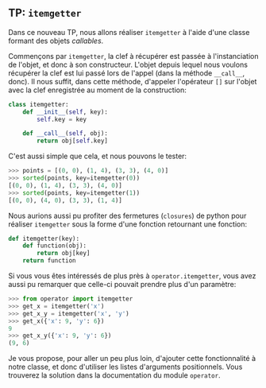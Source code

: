 ## TP: `itemgetter`

Dans ce nouveau TP, nous allons réaliser `itemgetter` à l'aide d'une classe formant des objets *callables*.

Commençons par `itemgetter`, la clef à récupérer est passée à l'instanciation de l'objet, et donc à son constructeur. L'objet depuis lequel nous voulons récupérer la clef est lui passé lors de l'appel (dans la méthode `__call__`, donc).
Il nous suffit, dans cette méthode, d'appeler l'opérateur `[]` sur l'objet avec la clef enregistrée au moment de la construction:

```python
class itemgetter:
    def __init__(self, key):
        self.key = key

    def __call__(self, obj):
        return obj[self.key]
```

C'est aussi simple que cela, et nous pouvons le tester:

```python
>>> points = [(0, 0), (1, 4), (3, 3), (4, 0)]
>>> sorted(points, key=itemgetter(0))
[(0, 0), (1, 4), (3, 3), (4, 0)]
>>> sorted(points, key=itemgetter(1))
[(0, 0), (4, 0), (3, 3), (1, 4)]
```

Nous aurions aussi pu profiter des fermetures (`closures`) de python pour réaliser `itemgetter` sous la forme d'une fonction retournant une fonction:

```python
def itemgetter(key):
    def function(obj):
        return obj[key]
    return function
```

Si vous vous êtes intéressés de plus près à `operator.itemgetter`, vous avez aussi pu remarquer que celle-ci pouvait prendre plus d'un paramètre:

```python
>>> from operator import itemgetter
>>> get_x = itemgetter('x')
>>> get_x_y = itemgetter('x', 'y')
>>> get_x({'x': 9, 'y': 6})
9
>>> get_x_y({'x': 9, 'y': 6})
(9, 6)
```

Je vous propose, pour aller un peu plus loin, d'ajouter cette fonctionnalité à notre classe, et donc d'utiliser les listes d'arguments positionnels. Vous trouverez la solution dans la documentation du module `operator`.
